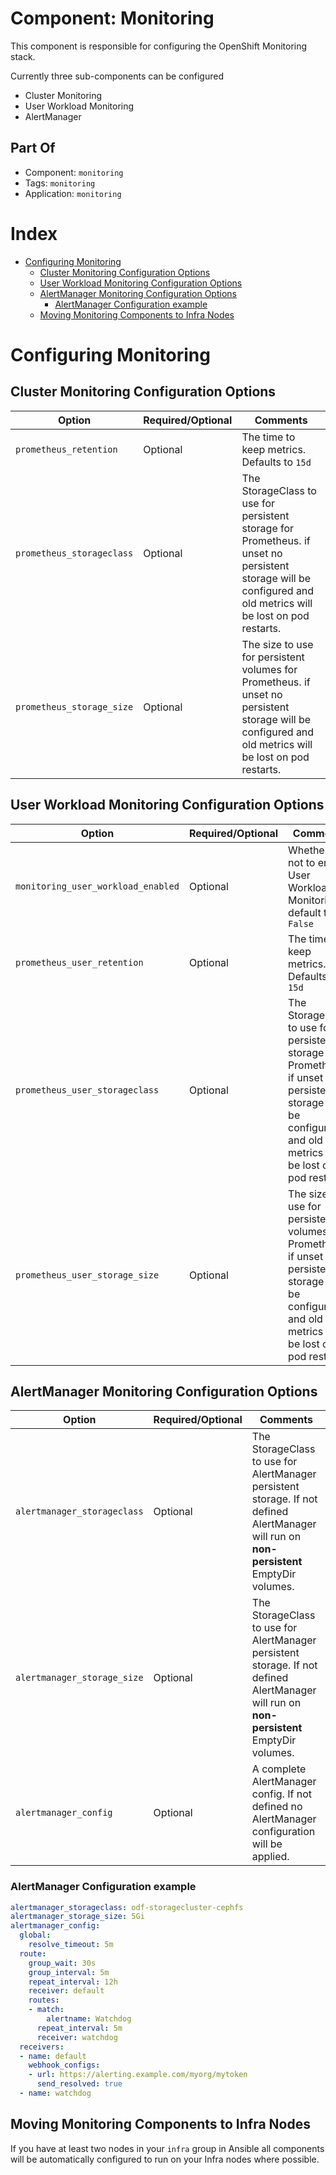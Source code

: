 # Component: Monitoring

This component is responsible for configuring the OpenShift Monitoring stack.

Currently three sub-components can be configured
- Cluster Monitoring
- User Workload Monitoring
- AlertManager

## Part Of
- Component: `monitoring`
- Tags: `monitoring`
- Application: `monitoring`

# Index

<!-- vim-markdown-toc GFM -->

* [Configuring Monitoring](#configuring-monitoring)
  * [Cluster Monitoring Configuration Options](#cluster-monitoring-configuration-options)
  * [User Workload Monitoring Configuration Options](#user-workload-monitoring-configuration-options)
  * [AlertManager Monitoring Configuration Options](#alertmanager-monitoring-configuration-options)
    * [AlertManager Configuration example](#alertmanager-configuration-example)
  * [Moving Monitoring Components to Infra Nodes](#moving-monitoring-components-to-infra-nodes)

<!-- vim-markdown-toc -->

# Configuring Monitoring

## Cluster Monitoring Configuration Options

| Option | Required/Optional | Comments |
|--------|-------------------|----------|
| `prometheus_retention` | Optional | The time to keep metrics. Defaults to `15d` |
| `prometheus_storageclass` | Optional | The StorageClass to use for persistent storage for Prometheus. if unset no persistent storage will be configured and old metrics will be lost on pod restarts. |
| `prometheus_storage_size` | Optional | The size to use for persistent volumes for Prometheus. if unset no persistent storage will be configured and old metrics will be lost on pod restarts. |

## User Workload Monitoring Configuration Options

| Option | Required/Optional | Comments |
|--------|-------------------|----------|
| `monitoring_user_workload_enabled` | Optional | Whether or not to enable User Workload Monitoring, default to `False` |
| `prometheus_user_retention` | Optional | The time to keep metrics. Defaults to `15d` |
| `prometheus_user_storageclass` | Optional | The StorageClass to use for persistent storage for Prometheus. if unset no persistent storage will be configured and old metrics will be lost on pod restarts. |
| `prometheus_user_storage_size` | Optional | The size to use for persistent volumes for Prometheus. if unset no persistent storage will be configured and old metrics will be lost on pod restarts. |

## AlertManager Monitoring Configuration Options

| Option | Required/Optional | Comments |
|--------|-------------------|----------|
| `alertmanager_storageclass` | Optional | The StorageClass to use for AlertManager persistent storage. If not defined AlertManager will run on **non-persistent** EmptyDir volumes. |
| `alertmanager_storage_size` | Optional | The StorageClass to use for AlertManager persistent storage. If not defined AlertManager will run on **non-persistent** EmptyDir volumes. |
| `alertmanager_config` | Optional | A complete AlertManager config. If not defined no AlertManager configuration will be applied. |

### AlertManager Configuration example
```yaml
alertmanager_storageclass: odf-storagecluster-cephfs
alertmanager_storage_size: 5Gi
alertmanager_config:
  global:
    resolve_timeout: 5m
  route:
    group_wait: 30s
    group_interval: 5m
    repeat_interval: 12h
    receiver: default
    routes:
    - match:
        alertname: Watchdog
      repeat_interval: 5m
      receiver: watchdog
  receivers:
  - name: default
    webhook_configs:
    - url: https://alerting.example.com/myorg/mytoken
      send_resolved: true
  - name: watchdog
```

## Moving Monitoring Components to Infra Nodes

If you have at least two nodes in your `infra` group in Ansible all components
will be automatically configured to run on your Infra nodes where possible.
